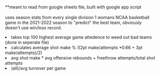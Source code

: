 **meant to read from google sheets file, built with google app script <br><br>
uses season stats from every single division 1 womans NCAA basketball game in the 2021-2022 season to "predict" the best team, obviously doesn't use win/loss record.<br>
<li> takes top 100 highest average game attedence to weed out bad teams (done in seperate file)</li>
<li> calculates average shot make % ((2pt make/attempts *0.66 + 3pt make/attempts)/2)</li>
<li>avg shot make * avg offensive rebounds + freethrow attempts/total shot attempts</li>
<li>(all)/avg turnover per game</li>

